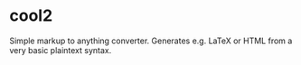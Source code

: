 # cool2
Simple markup to anything converter. Generates e.g. LaTeX or HTML from a very basic plaintext syntax.
